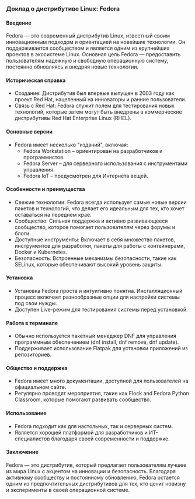 ### Доклад о дистрибутиве Linux: Fedora

#### Введение
Fedora — это современный дистрибутив Linux, известный своим инновационным подходом и ориентацией на новейшие технологии. Он поддерживается сообществом и является одним из крупнейших проектов в экосистеме Linux. Основная цель Fedora — предоставить пользователям надежную и свободную операционную систему, постоянно обновляясь и внедряя новые технологии.

#### Историческая справка
- Создание: Дистрибутив был впервые выпущен в 2003 году как проект Red Hat, нацеленный на инноваторы и ранние пользователи.
- Связь с Red Hat: Fedora служит полем для тестирования новых технологий, которые затем могут быть внедрены в коммерческие дистрибутивы Red Hat Enterprise Linux (RHEL).

#### Основные версии
- Fedora имеет несколько "изданий", включая:
  - Fedora Workstation – ориентирован на разработчиков и программистов.
  - Fedora Server – для серверного использования с инструментами управления.
  - Fedora IoT – предусмотрен для Интернета вещей.

#### Особенности и преимущества
- Свежие технологии: Fedora всегда использует самые новые версии пакетов и технологий, что делает его идеальным для тех, кто хочет оставаться на переднем крае.
- Сообщество: Сильная поддержка и активно развивающееся сообщество, которое помогает пользователям через форумы и блоги.
- Доступные инструменты: Включает в себя множество пакетов, инструментов для разработки, пакеты для работы с контейнерами, Docker и Kubernetes.
- Безопасность: Встроенные механизмы безопасности, такие как SELinux, которые обеспечивают высокий уровень защиты.

#### Установка
- Установка Fedora проста и интуитивно понятна. Инсталляционный процесс включает разнообразные опции для настройки системы под свои нужды.
- Доступен Live-режим для тестирования системы перед установкой.

#### Работа в терминале
- Обычно используется пакетный менеджер DNF для управления программным обеспечением (dnf install, dnf remove, dnf update).
- Поддерживает использование Flatpak для установки приложений из репозиториев.

#### Общество и поддержка
- Fedora имеет много документации, доступной для пользователей на официальном сайте.
- Регулярно проводят мероприятия, такие как Flock and Fedora Python Classroom, которые помогают развивать сообщество.

#### Использование
- Fedora подходит как для настольных, так и серверных систем.
- Является хорошей платформой для разработчиков и ИТ-специалистов благодаря своей современности и поддержке.

#### Заключение
Fedora — это дистрибутив, который предлагает пользователям лучшее из мира Linux с акцентом на инновации и безопасность. Благодаря активному сообществу и постоянному обновлению, Fedora остается одним из предпочтительных дистрибутивов для тех, кто ценит новизну и эксперименты в своей операционной системе.
